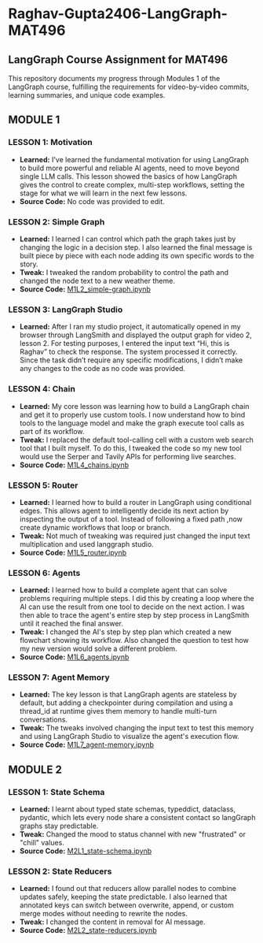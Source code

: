 # Raghav-Gupta2406-LangGraph-MAT496
## LangGraph Course Assignment for MAT496

This repository documents my progress through Modules 1 of the LangGraph course, fulfilling the requirements for video-by-video commits, learning summaries, and unique code examples.

## MODULE 1

### LESSON 1: Motivation
 - **Learned:** I've learned the fundamental motivation for using LangGraph to build more powerful and reliable AI agents, need to move beyond single LLM calls. This lesson showed the basics of how LangGraph gives the control to create complex, multi-step workflows, setting the stage for what we will learn in the next few lessons.
 - **Source Code:** No code was provided to edit.

 ### LESSON 2: Simple Graph
 - **Learned:** I learned I can control which path the graph takes just by changing the logic in a decision step. I also learned the final message is built piece by piece with each node adding its own specific words to the story.
 - **Tweak:** I tweaked the random probability to control the path and changed the node text to a new weather theme.
 - **Source Code:** [M1L2_simple-graph.ipynb](M1L2_simple-graph.ipynb)

 ### LESSON 3: LangGraph Studio
 - **Learned:** After I ran my studio project, it automatically opened in my browser through LangSmith and displayed the output graph for video 2, lesson 2. For testing purposes, I entered the input text “Hi, this is Raghav” to check the response. The system processed it correctly. Since the task didn’t require any specific modifications, I didn’t make any changes to the code as no code was provided.

 ### LESSON 4: Chain
 - **Learned:** My core lesson was learning how to build a LangGraph chain and get it to properly use custom tools. I now understand how to bind tools to the language model and make the graph execute tool calls as part of its workflow.
 - **Tweak:** I replaced the default tool-calling cell with a custom web search tool that I built myself. To do this, I tweaked the code so my new tool would use the Serper and Tavily APIs for performing live searches.
 - **Source Code:** [M1L4_chains.ipynb](M1L4_chains.ipynb)

 ### LESSON 5: Router
 - **Learned:** I learned how to build a router in LangGraph using conditional edges. This allows agent to intelligently decide its next action by inspecting the output of a tool. Instead of following a fixed path ,now create dynamic workflows that loop or branch.
 - **Tweak:** Not much of tweaking was required just changed the input text multiplication and used langgraph studio.
 - **Source Code:** [M1L5_router.ipynb](M1L5_router.ipynb)

 ### LESSON 6: Agents
 - **Learned:** I learned how to build a complete agent that can solve problems requiring multiple steps. I did this by creating a loop where the AI can use the result from one tool to decide on the next action. I was then able to trace the agent's entire step by step process in LangSmith until it reached the final answer.
 - **Tweak:** I changed the AI's step by step plan which created a new flowchart showing its workflow. Also changed the question to test how my new version would solve a different problem.
 - **Source Code:** [M1L6_agents.ipynb](M1L6_agents.ipynb)

 ### LESSON 7: Agent Memory
 - **Learned:** The key lesson is that LangGraph agents are stateless by default, but adding a checkpointer during compilation and using a thread_id at runtime gives them memory to handle multi-turn conversations.
 - **Tweak:** The tweaks involved changing the input text to test this memory and using LangGraph Studio to visualize the agent's execution flow.
 - **Source Code:** [M1L7_agent-memory.ipynb](M1L7_agent-memory.ipynb)

 ## MODULE 2
 ### LESSON 1: State Schema
 - **Learned:** I learnt about typed state schemas, typeddict, dataclass, pydantic, which lets every node share a consistent contact so langGraph graphs stay predictable.
 - **Tweak:** Changed the mood to status channel with new "frustrated" or "chill" values.
 - **Source Code:** [M2L1_state-schema.ipynb](M2L1_state-schema.ipynb)

  ### LESSON 2: State Reducers
 - **Learned:** I found out that reducers allow parallel nodes to combine updates safely, keeping the state predictable. I also learned that annotated keys can switch between overwrite, append, or custom merge modes without needing to rewrite the nodes.
 - **Tweak:** I changed the content in removal for AI message.
 - **Source Code:** [M2L2_state-reducers.ipynb](M2L2_state-reducers.ipynb)
